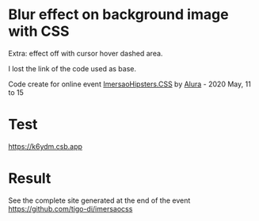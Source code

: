 # Blur effect on background image with CSS

Extra: effect off with cursor hover dashed area.

I lost the link of the code used as base.

Code create for online event [ImersaoHipsters.CSS](https://www.alura.com.br/imersao-css) by [Alura](https://www.alura.com.br) - 2020 May, 11 to 15

# Test

https://k6ydm.csb.app

# Result

See the complete site generated at the end of the event https://github.com/tigo-di/imersaocss
